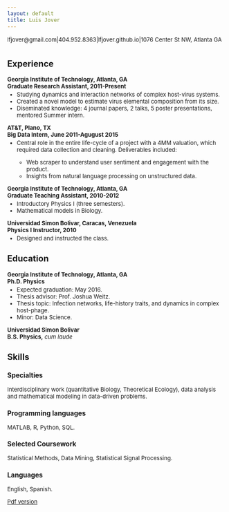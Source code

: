 ```yaml
---
layout: default
title: Luis Jover
---
```


<!--<object data="jover_resume.pdf" type="application/pdf" width="100%" height="610px"> </object>-->

<head>
<style>
p + ul {
    margin-top: -10px;
}

h3 {margin-bottom: -2px;}
</style>
</head>

<font size ="2">
<p>lfjover@gmail.com|404.952.8363|lfjover.github.io|1076 Center St NW, Atlanta GA<p>


<h1> </h1>

<h2>Experience</h2>
<p><b>Georgia Institute of Technology, Atlanta, GA<br>
	  Graduate Research Assistant, 2011-Present</b><br></p>

<ul>
	<li>Studying dynamics and interaction networks of complex host-virus systems.</li>
	<li>Created a novel model to estimate virus elemental composition from its size.</li>
	<li> Diseminated knowledge: 4 journal papers, 2 talks, 5 poster presentations, mentored Summer intern.</li>
</ul>


<p><b>AT&T, Plano, TX<br>
	  Big Data Intern, June 2011-Agugust 2015</b><br></p>
 <ul>
	<li>Central role in the entire life-cycle of a project with a 4MM valuation, which required data collection and cleaning. Deliverables included:</li>
	<ul>
		<li>Web scraper to understand user sentiment and engagement with the product.</li>
		<li> Insights from natural language processing on unstructured data.</li>
	</ul>
</ul>

<p><b>Georgia Institute of Technology, Atlanta, GA<br>
	  Graduate Teaching Assistant, 2010-2012</b><br></p>

<ul>
	<li>Introductory Physics I (three semesters).</li>
	<li>Mathematical models in Biology.</li>
</ul>

<p><b>Universidad Simon Bolivar, Caracas, Venezuela<br>
	  Physics I Instructor, 2010</b><br></p>

<ul>
	<li>Designed and instructed the class.</li>
</ul>

<h2>Education</h2>


<p><b>Georgia Institute of Technology, Atlanta, GA<br>
	  Ph.D. Physics</b></p>
<ul>
	<li>Expected graduation: May 2016.</li>
	<li>Thesis advisor: Prof. Joshua Weitz.</li>
	<li> Thesis topic: Infection networks, life-history traits, and dynamics in complex host-phage.</li>
	<li> Minor: Data Science.</li>
</ul>

<p><b>Universidad Simon Bolivar<br>
	  B.S. Physics,</b> <i> cum laude </i></p>

<h2> Skills </h2>
<h3 >Specialties</h3>
Interdisciplinary work (quantitative Biology, Theoretical Ecology), data analysis and mathematical modeling in data-driven problems.
<h3> Programming languages</h3>
 MATLAB, R, Python, SQL.
 <h3> Selected Coursework</h3>
 Statistical Methods, Data Mining, Statistical Signal Processing.
 <h3>Languages</h3>
 English, Spanish.

<p> <a href="jover_resume.pdf">
Pdf version</a></p>
</font>